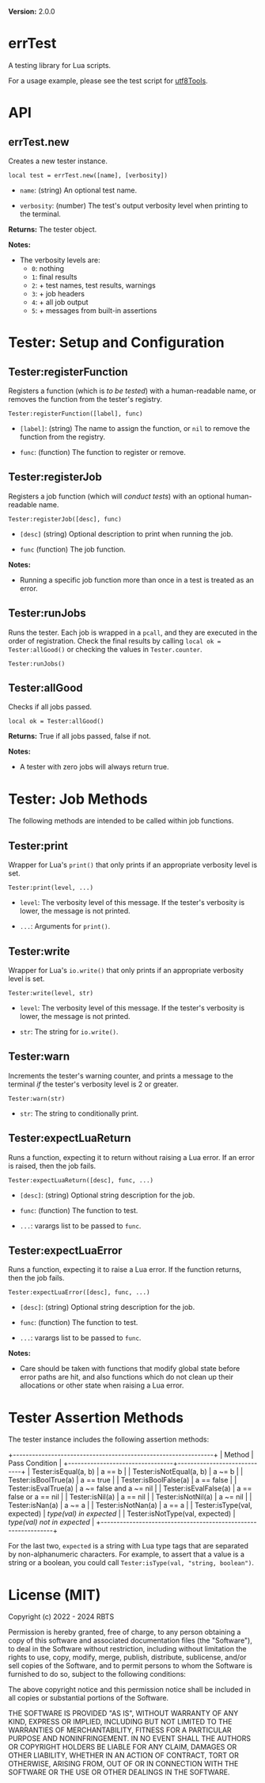 **Version:** 2.0.0

# errTest

A testing library for Lua scripts.

For a usage example, please see the test script for [utf8Tools](https://github.com/rabbitboots/utf8_tools).


# API


## errTest.new

Creates a new tester instance.

`local test = errTest.new([name], [verbosity])`

* `name`: (string) An optional test name.

* `verbosity`: (number) The test's output verbosity level when printing to the terminal.

**Returns:** The tester object.


**Notes:**

* The verbosity levels are:
  * `0`: nothing
  * `1`: final results
  * `2`: + test names, test results, warnings
  * `3`: + job headers
  * `4`: + all job output
  * `5`: + messages from built-in assertions


# Tester: Setup and Configuration

## Tester:registerFunction

Registers a function (which is *to be tested*) with a human-readable name, or removes the function from the tester's registry.

`Tester:registerFunction([label], func)`

* `[label]`: (string) The name to assign the function, or `nil` to remove the function from the registry.

* `func`: (function) The function to register or remove.


## Tester:registerJob

Registers a job function (which will *conduct tests*) with an optional human-readable name.

`Tester:registerJob([desc], func)`

* `[desc]` (string) Optional description to print when running the job.

* `func` (function) The job function.


**Notes:**

* Running a specific job function more than once in a test is treated as an error.


## Tester:runJobs

Runs the tester. Each job is wrapped in a `pcall`, and they are executed in the order of registration. Check the final results by calling `local ok = Tester:allGood()` or checking the values in `Tester.counter`.

`Tester:runJobs()`


## Tester:allGood

Checks if all jobs passed.

`local ok = Tester:allGood()`

**Returns:** True if all jobs passed, false if not.

**Notes:**

* A tester with zero jobs will always return true.


# Tester: Job Methods

The following methods are intended to be called within job functions.

## Tester:print

Wrapper for Lua's `print()` that only prints if an appropriate verbosity level is set.

`Tester:print(level, ...)`

* `level`: The verbosity level of this message. If the tester's verbosity is lower, the message is not printed.

* `...`: Arguments for `print()`.


## Tester:write

Wrapper for Lua's `io.write()` that only prints if an appropriate verbosity level is set.

`Tester:write(level, str)`

* `level`: The verbosity level of this message. If the tester's verbosity is lower, the message is not printed.

* `str`: The string for `io.write()`.


## Tester:warn

Increments the tester's warning counter, and prints a message to the terminal *if* the tester's verbosity level is 2 or greater.

`Tester:warn(str)`

* `str`: The string to conditionally print.


## Tester:expectLuaReturn

Runs a function, expecting it to return without raising a Lua error. If an error is raised, then the job fails.

`Tester:expectLuaReturn([desc], func, ...)`

* `[desc]`: (string) Optional string description for the job.

* `func`: (function) The function to test.

* `...`: varargs list to be passed to `func`.


## Tester:expectLuaError

Runs a function, expecting it to raise a Lua error. If the function returns, then the job fails.

`Tester:expectLuaError([desc], func, ...)`

* `[desc]`: (string) Optional string description for the job.

* `func`: (function) The function to test.

* `...`: varargs list to be passed to `func`.


**Notes:**

* Care should be taken with functions that modify global state before error paths are hit, and also functions which do not clean up their allocations or other state when raising a Lua error.


# Tester Assertion Methods

The tester instance includes the following assertion methods:

+---------------------------------------------------------------+
| Method                          | Pass Condition              |
+---------------------------------+-----------------------------+
| Tester:isEqual(a, b)            | a == b                      |
| Tester:isNotEqual(a, b)         | a ~= b                      |
| Tester:isBoolTrue(a)            | a == true                   |
| Tester:isBoolFalse(a)           | a == false                  |
| Tester:isEvalTrue(a)            | a ~= false and a ~= nil     |
| Tester:isEvalFalse(a)           | a == false or a == nil      |
| Tester:isNil(a)                 | a == nil                    |
| Tester:isNotNil(a)              | a ~= nil                    |
| Tester:isNan(a)                 | a ~= a                      |
| Tester:isNotNan(a)              | a == a                      |
| Tester:isType(val, expected)    | *type(val) in expected*     |
| Tester:isNotType(val, expected) | *type(val) not in expected* |
+---------------------------------------------------------------+

For the last two, `expected` is a string with Lua type tags that are separated by non-alphanumeric characters. For example, to assert that a value is a string or a boolean, you could call `Tester:isType(val, "string, boolean")`.


# License (MIT)

Copyright (c) 2022 - 2024 RBTS

Permission is hereby granted, free of charge, to any person obtaining a copy
of this software and associated documentation files (the "Software"), to deal
in the Software without restriction, including without limitation the rights
to use, copy, modify, merge, publish, distribute, sublicense, and/or sell
copies of the Software, and to permit persons to whom the Software is
furnished to do so, subject to the following conditions:

The above copyright notice and this permission notice shall be included in all
copies or substantial portions of the Software.

THE SOFTWARE IS PROVIDED "AS IS", WITHOUT WARRANTY OF ANY KIND, EXPRESS OR
IMPLIED, INCLUDING BUT NOT LIMITED TO THE WARRANTIES OF MERCHANTABILITY,
FITNESS FOR A PARTICULAR PURPOSE AND NONINFRINGEMENT. IN NO EVENT SHALL THE
AUTHORS OR COPYRIGHT HOLDERS BE LIABLE FOR ANY CLAIM, DAMAGES OR OTHER
LIABILITY, WHETHER IN AN ACTION OF CONTRACT, TORT OR OTHERWISE, ARISING FROM,
OUT OF OR IN CONNECTION WITH THE SOFTWARE OR THE USE OR OTHER DEALINGS IN THE
SOFTWARE.
